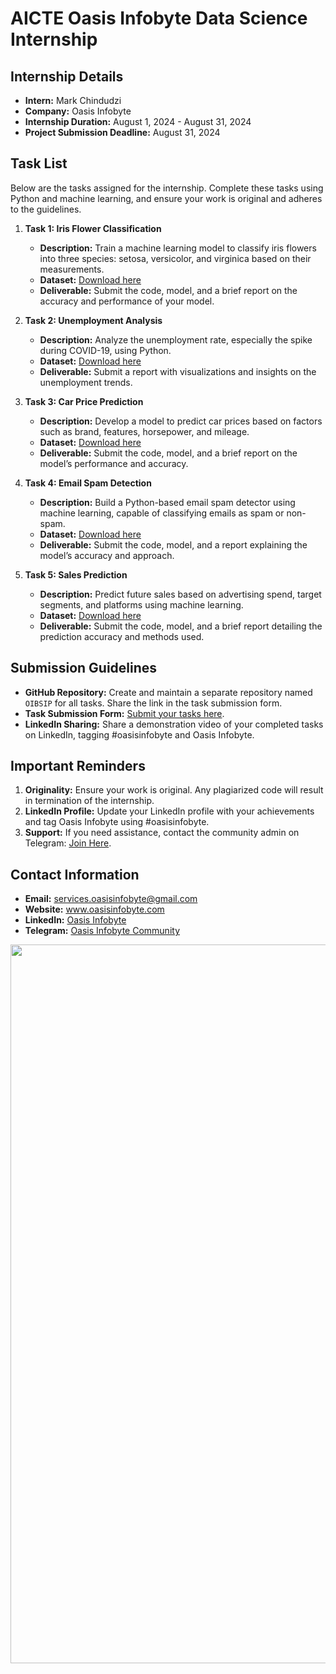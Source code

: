 # AICTE Oasis Infobyte Data Science Internship

## Internship Details
- **Intern:** Mark Chindudzi
- **Company:** Oasis Infobyte
- **Internship Duration:** August 1, 2024 - August 31, 2024
- **Project Submission Deadline:** August 31, 2024

## Task List
Below are the tasks assigned for the internship. Complete these tasks using Python and machine learning, and ensure your work is original and adheres to the guidelines.

1. **Task 1: Iris Flower Classification**
   - **Description:** Train a machine learning model to classify iris flowers into three species: setosa, versicolor, and virginica based on their measurements.
   - **Dataset:** [Download here](https://www.kaggle.com/datasets/saurabh00007/iriscsv)
   - **Deliverable:** Submit the code, model, and a brief report on the accuracy and performance of your model.

2. **Task 2: Unemployment Analysis**
   - **Description:** Analyze the unemployment rate, especially the spike during COVID-19, using Python.
   - **Dataset:** [Download here](https://www.kaggle.com/datasets/gokulrajkmv/unemployment-in-india)
   - **Deliverable:** Submit a report with visualizations and insights on the unemployment trends.

3. **Task 3: Car Price Prediction**
   - **Description:** Develop a model to predict car prices based on factors such as brand, features, horsepower, and mileage.
   - **Dataset:** [Download here](https://www.kaggle.com/datasets/vijayaadithyanvg/car-price-predictionused-cars)
   - **Deliverable:** Submit the code, model, and a brief report on the model’s performance and accuracy.

4. **Task 4: Email Spam Detection**
   - **Description:** Build a Python-based email spam detector using machine learning, capable of classifying emails as spam or non-spam.
   - **Dataset:** [Download here](https://www.kaggle.com/datasets/uciml/sms-spam-collection-dataset)
   - **Deliverable:** Submit the code, model, and a report explaining the model’s accuracy and approach.

5. **Task 5: Sales Prediction**
   - **Description:** Predict future sales based on advertising spend, target segments, and platforms using machine learning.
   - **Dataset:** [Download here](https://www.kaggle.com/datasets/bumba5341/advertisingcsv)
   - **Deliverable:** Submit the code, model, and a brief report detailing the prediction accuracy and methods used.

## Submission Guidelines
- **GitHub Repository:** Create and maintain a separate repository named `OIBSIP` for all tasks. Share the link in the task submission form.
- **Task Submission Form:** [Submit your tasks here](https://bit.ly/AICTE_OIBSIP_AugustP1Submission).
- **LinkedIn Sharing:** Share a demonstration video of your completed tasks on LinkedIn, tagging #oasisinfobyte and Oasis Infobyte.

## Important Reminders
1. **Originality:** Ensure your work is original. Any plagiarized code will result in termination of the internship.
2. **LinkedIn Profile:** Update your LinkedIn profile with your achievements and tag Oasis Infobyte using #oasisinfobyte.
3. **Support:** If you need assistance, contact the community admin on Telegram: [Join Here](https://t.me/oasisinfobyte).

## Contact Information
- **Email:** services.oasisinfobyte@gmail.com
- **Website:** www.oasisinfobyte.com
- **LinkedIn:** [Oasis Infobyte](https://www.linkedin.com/company/oasis-infobyte/posts/?feedView=all)
- **Telegram:** [Oasis Infobyte Community](https://t.me/oasisinfobyte)

<img src="https://th.bing.com/th/id/OIP.vmUEe4sqTIX1HlioZYsIuwHaCO?rs=1&pid=ImgDetMain" width="1150">
